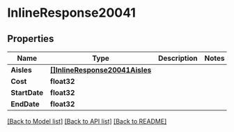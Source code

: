 # InlineResponse20041

## Properties

Name | Type | Description | Notes
------------ | ------------- | ------------- | -------------
**Aisles** | [**[]InlineResponse20041Aisles**](inline_response_200_41_aisles.md) |  | 
**Cost** | **float32** |  | 
**StartDate** | **float32** |  | 
**EndDate** | **float32** |  | 

[[Back to Model list]](../README.md#documentation-for-models) [[Back to API list]](../README.md#documentation-for-api-endpoints) [[Back to README]](../README.md)


